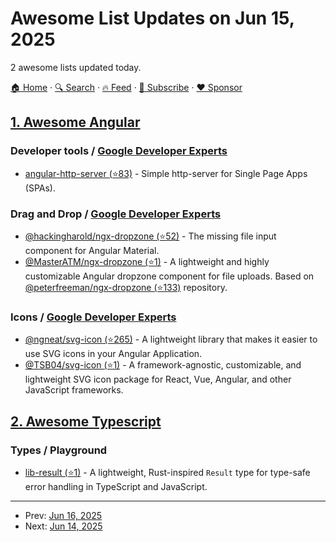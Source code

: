 # Awesome List Updates on Jun 15, 2025

2 awesome lists updated today.

[🏠 Home](/README.md) · [🔍 Search](https://www.trackawesomelist.com/search/) · [🔥 Feed](https://www.trackawesomelist.com/rss.xml) · [📮 Subscribe](https://trackawesomelist.us17.list-manage.com/subscribe?u=d2f0117aa829c83a63ec63c2f&id=36a103854c) · [❤️  Sponsor](https://github.com/sponsors/theowenyoung)



## [1. Awesome Angular](/content/PatrickJS/awesome-angular/README.md)

### Developer tools / [Google Developer Experts](https://developers.google.com/experts/all/technology/web-technologies)

*   [angular-http-server (⭐83)](https://github.com/simonh1000/angular-http-server) - Simple http-server for Single Page Apps (SPAs).

### Drag and Drop / [Google Developer Experts](https://developers.google.com/experts/all/technology/web-technologies)

*   [@hackingharold/ngx-dropzone (⭐52)](https://github.com/hackingharold/ngx-dropzone) - The missing file input component for Angular Material.
*   [@MasterATM/ngx-dropzone (⭐1)](https://github.com/MasterATM/ngx-dropzone) - A lightweight and highly customizable Angular dropzone component for file uploads. Based on [@peterfreeman/ngx-dropzone (⭐133)](https://github.com/peterfreeman/ngx-dropzone) repository.

### Icons / [Google Developer Experts](https://developers.google.com/experts/all/technology/web-technologies)

*   [@ngneat/svg-icon (⭐265)](https://github.com/ngneat/svg-icon) - A lightweight library that makes it easier to use SVG icons in your Angular Application.
*   [@TSB04/svg-icon (⭐1)](https://github.com/TSB04/svg-icon) - A framework-agnostic, customizable, and lightweight SVG icon package for React, Vue, Angular, and other JavaScript frameworks.

## [2. Awesome Typescript](/content/dzharii/awesome-typescript/README.md)

### Types / Playground

*   [lib-result (⭐1)](https://github.com/AhmedOsman101/lib-result) - A lightweight, Rust-inspired `Result` type for type-safe error handling in TypeScript and JavaScript.

---

- Prev: [Jun 16, 2025](/content/2025/06/16/README.md)
- Next: [Jun 14, 2025](/content/2025/06/14/README.md)